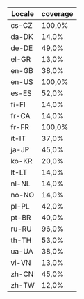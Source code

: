 ﻿| Locale | coverage |
| ------ | -------- |
| cs-CZ | 100,0% |
| da-DK | 14,0% |
| de-DE | 49,0% |
| el-GR | 13,0% |
| en-GB | 38,0% |
| en-US | 100,0% |
| es-ES | 52,0% |
| fi-FI | 14,0% |
| fr-CA | 14,0% |
| fr-FR | 100,0% |
| it-IT | 37,0% |
| ja-JP | 45,0% |
| ko-KR | 20,0% |
| lt-LT | 14,0% |
| nl-NL | 14,0% |
| no-NO | 14,0% |
| pl-PL | 42,0% |
| pt-BR | 40,0% |
| ru-RU | 96,0% |
| th-TH | 53,0% |
| ua-UA | 38,0% |
| vi-VN | 13,0% |
| zh-CN | 45,0% |
| zh-TW | 12,0% |
